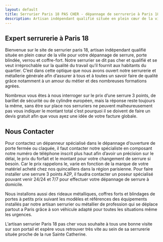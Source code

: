 ```yaml
---
layout: default
title: Serrurier Paris 18 PAS CHER - dépannage de serrurerie à Paris 18e arrondissement
description: Artisan indépendant qualifié située en plein cœur de la ville pour votre dépannage de serrure, porte blindée, verrou et coffre-fort.
---
```

## Expert serrurerie à Paris 18
Bienvenue sur le site de serrurier paris 18, artisan indépendant qualifié située en plein cœur de la ville pour votre dépannage de serrure, porte blindée, verrou et coffre-fort. Notre serrurier se dit pas cher et qualifié et se veut irréprochable sur la qualité du travail qu’il fournit aux habitants du quartier. C’est dans cette optique que nous avons ouvert notre serrurerie et métallerie générale afin d’assurer à tous et à toutes un savoir faire de qualité grâce notamment à un amour du métier et des nombreuses formations agrées.

Nombreux vous êtes à nous interroger sur le prix d’une serrure 3 points, de barillet de sécurité ou de cylindre européen, mais la réponse reste toujours la même, sans être sur place nos serruriers ne peuvent malheureusement pas vous indiquer le montant total c’est pourquoi il se doivent de faire un devis gratuit afin que vous ayez une idée de votre facture globale.

## Nous Contacter
Pour contactez un dépanneur spécialisé dans le dépannage d’ouverture de porte fermée ou claquée, il faut contacter notre spécialiste en composant notre numéro de téléphone inscrit plus haut afin d’avoir un précision sur le délai, le prix du forfait et le montant pour votre changement de serrure si besoin. Car le prix rappelons le, varie en fonction de la marque de votre matériel acheté chez nos quincaillers dans la région parisienne. Pour faire installer une serrure 3 points A2P, il faudra contacter un poseur spécialisé pouvant venir 24/24 et 7/7 pour effectuer votre dépannage de serrure à domicile.

Nous installons aussi des rideaux métalliques, coffres forts et blindages de portes à petits prix suivant les modèles et références des équipements installés par notre artisan serrurier ou métallier de profession qui se déplace partout a Paris grâce à son véhicule adapté pour toutes les situations même les urgences.

L’artisan serrurier Paris 18 pas cher vous souhaite à tous une bonne visite sur son portail et espère vous retrouver très vite au sein de sa serrurerie située proche de la rue Sainte Catherine.
